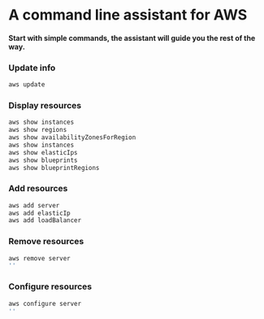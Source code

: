 # A command line assistant for AWS
#### Start with simple commands, the assistant will guide you the rest of the way.

### Update info
```bash
aws update
```

### Display resources
```bash
aws show instances
aws show regions  
aws show availabilityZonesForRegion
aws show instances
aws show elasticIps  
aws show blueprints
aws show blueprintRegions
```

### Add resources
```bash
aws add server
aws add elasticIp
aws add loadBalancer
```

### Remove resources
```bash
aws remove server
''
```

### Configure resources
```bash
aws configure server
''
```
